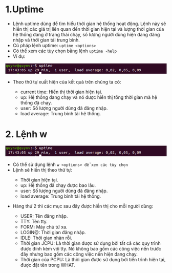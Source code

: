 # 1.Uptime

- Lệnh uptime dùng để tìm hiểu thời gian hệ thống hoạt động. Lệnh này sẽ hiển thị các giá trị liên quan đến thời gian hiện tại và lượng thời gian của hệ thống đang ở trạng thái chạy, số lượng người dùng hiện đang đăng nhập và thời gian tải trung bình.
- Cú pháp lệnh uptime: `uptime <options>`
- Có thể xem các tùy chọn bằng lệnh `uptime -help`
- Ví dụ:

<img src="https://github.com/lean15998/Linux/blob/main/images/27.1.PNG">

- Theo thứ tự xuất hiện của kết quả trên chúng ta có:
<ul>
  <ul>
    <li> current time: Hiển thị thời gian hiện tại.
    <li> up: Hệ thống đang chạy và nó được hiển thị tổng thời gian mà hệ thống đã chạy.
    <li> user: Số lượng người dùng đã đăng nhập.
    <li> load average: Trung bình tải hệ thống.
  </ul>
</ul>

# 2. Lệnh w

<img src="https://github.com/lean15998/Linux/blob/main/images/27.1.PNG">

- Có thể sử dụng lệnh `w <options> để xem các tùy chọn`
- Lệnh sẽ hiển thị theo thứ tự:

<ul>
  <ul>
    <li> Thời gian hiện tại.
    <li> up: Hệ thống đã chạy được bao lâu.
    <li> user: Số lượng người dùng đã đăng nhập.
    <li> load average: Trung bình tải hệ thống.
  </ul>
</ul>

- Hàng thứ 2 thì các mục sau đây được hiển thị cho mỗi người dùng:

<ul>
  <ul>
    <li> USER: Tên đăng nhập.
    <li> TTY: Tên tty.
    <li> FORM: Máy chủ từ xa.
    <li> LOGIN@: Thời gian đăng nhập.
    <li> IDLE: Thời gian nhàn rỗi.
    <li> Thời gian JCPU: Là thời gian được sử dụng bởi tất cả các quy trình được đính kèm với tty. Nó không bao gồm các công việc nền trước đây nhưng bao gồm các công việc nền hiện đang chạy.
    <li> Thời gian của PCPU: Là thời gian được sử dụng bởi tiến trình hiện tại, được đặt tên trong WHAT.
  </ul>
</ul>
